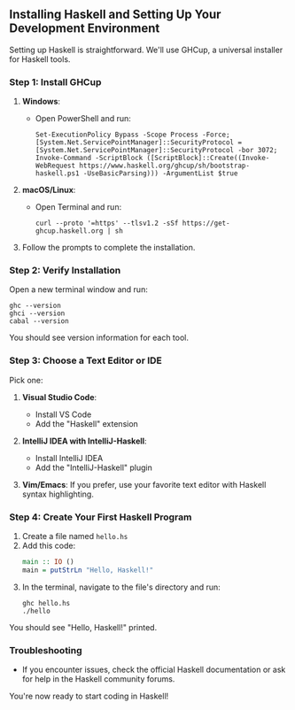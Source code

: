 ## Installing Haskell and Setting Up Your Development Environment

Setting up Haskell is straightforward. We'll use GHCup, a universal installer for Haskell tools.

### Step 1: Install GHCup

1. **Windows**: 
   - Open PowerShell and run:
     ```
     Set-ExecutionPolicy Bypass -Scope Process -Force;[System.Net.ServicePointManager]::SecurityProtocol = [System.Net.ServicePointManager]::SecurityProtocol -bor 3072; Invoke-Command -ScriptBlock ([ScriptBlock]::Create((Invoke-WebRequest https://www.haskell.org/ghcup/sh/bootstrap-haskell.ps1 -UseBasicParsing))) -ArgumentList $true
     ```

2. **macOS/Linux**:
   - Open Terminal and run:
     ```
     curl --proto '=https' --tlsv1.2 -sSf https://get-ghcup.haskell.org | sh
     ```

3. Follow the prompts to complete the installation.

### Step 2: Verify Installation

Open a new terminal window and run:
```
ghc --version
ghci --version
cabal --version
```
You should see version information for each tool.

### Step 3: Choose a Text Editor or IDE

Pick one:
1. **Visual Studio Code**:
   - Install VS Code
   - Add the "Haskell" extension

2. **IntelliJ IDEA with IntelliJ-Haskell**:
   - Install IntelliJ IDEA
   - Add the "IntelliJ-Haskell" plugin

3. **Vim/Emacs**: If you prefer, use your favorite text editor with Haskell syntax highlighting.

### Step 4: Create Your First Haskell Program

1. Create a file named `hello.hs`
2. Add this code:
   ```haskell
   main :: IO ()
   main = putStrLn "Hello, Haskell!"
   ```
3. In the terminal, navigate to the file's directory and run:
   ```
   ghc hello.hs
   ./hello
   ```

You should see "Hello, Haskell!" printed.

### Troubleshooting

- If you encounter issues, check the official Haskell documentation or ask for help in the Haskell community forums.

You're now ready to start coding in Haskell!